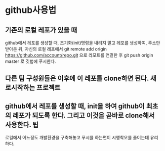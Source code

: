 github사용법
===
기존의 로컬 레포가 있을 때
---
github에서 레포를 생성할 때, 초기화(init)명령을 내리지 말고 레포를 생성하여, 주소만 받아온 뒤, 자신의 로컬 레포에서
    git remote add origin https://github.com/account/repo.git
으로 리모트를 연결한 후
    git push origin master
로 깃헙에 푸시한다.

다른 팀 구성원들은 이후에 이 레포를 clone하면 된다.
새로시작하는 프로젝트
---
github에서 레포를 생성할 때, init을 하여 github이 최초의 레포가 되도록 한다.
그리고 이것을 곧바로 clone해서 사용한다.
팁
---
로컬에서 어느정도 개발환경을 구축해놓고 푸시를 하는편이 시행착오를 줄이는데 유리하다.